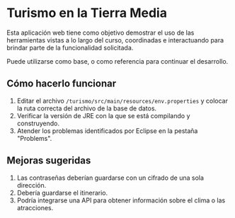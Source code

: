 # Turismo en la Tierra Media

Esta aplicación web tiene como objetivo demostrar el uso de las herramientas vistas a lo largo del curso, coordinadas e interactuando para brindar parte de la funcionalidad solicitada.

Puede utilizarse como base, o como referencia para continuar el desarrollo.

## Cómo hacerlo funcionar

1. Editar el archivo `/turismo/src/main/resources/env.properties` y colocar la ruta correcta del archivo de la base de datos.
2. Verificar la versión de JRE con la que se está compilando y construyendo.
3. Atender los problemas identificados por Eclipse en la pestaña "Problems".

## Mejoras sugeridas

1. Las contraseñas deberían guardarse con un cifrado de una sola dirección.
2. Debería guardarse el itinerario.
3. Podría integrarse una API para obtener información sobre el clima o las atracciones.
